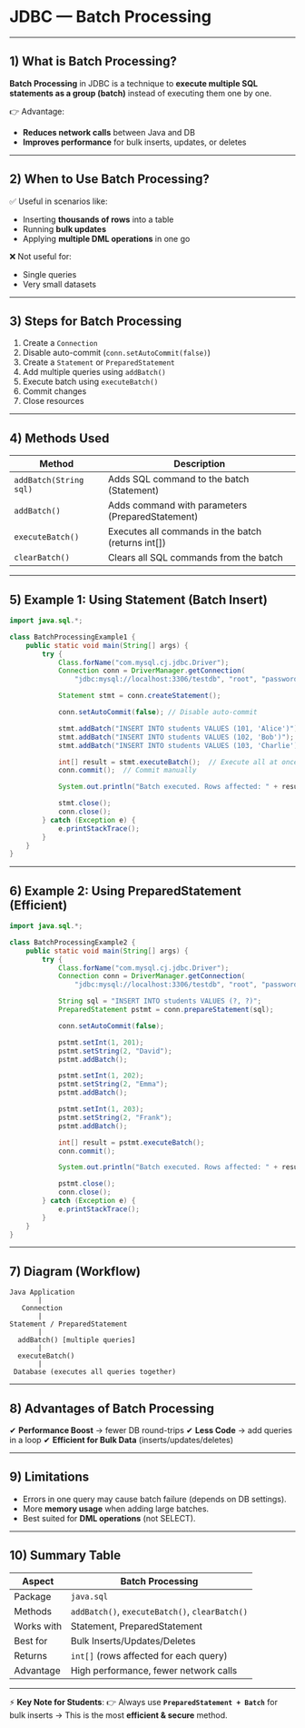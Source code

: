 # JDBC — Batch Processing

---

## 1) What is Batch Processing?

**Batch Processing** in JDBC is a technique to **execute multiple SQL statements as a group (batch)** instead of executing them one by one.

👉 Advantage:

* **Reduces network calls** between Java and DB
* **Improves performance** for bulk inserts, updates, or deletes

---

## 2) When to Use Batch Processing?

✅ Useful in scenarios like:

* Inserting **thousands of rows** into a table
* Running **bulk updates**
* Applying **multiple DML operations** in one go

❌ Not useful for:

* Single queries
* Very small datasets

---

## 3) Steps for Batch Processing

1. Create a `Connection`
2. Disable auto-commit (`conn.setAutoCommit(false)`)
3. Create a `Statement` or `PreparedStatement`
4. Add multiple queries using `addBatch()`
5. Execute batch using `executeBatch()`
6. Commit changes
7. Close resources

---

## 4) Methods Used

| Method                 | Description                                        |
| ---------------------- | -------------------------------------------------- |
| `addBatch(String sql)` | Adds SQL command to the batch (Statement)          |
| `addBatch()`           | Adds command with parameters (PreparedStatement)   |
| `executeBatch()`       | Executes all commands in the batch (returns int[]) |
| `clearBatch()`         | Clears all SQL commands from the batch             |

---

## 5) Example 1: Using Statement (Batch Insert)

```java
import java.sql.*;

class BatchProcessingExample1 {
    public static void main(String[] args) {
        try {
            Class.forName("com.mysql.cj.jdbc.Driver");
            Connection conn = DriverManager.getConnection(
                "jdbc:mysql://localhost:3306/testdb", "root", "password");

            Statement stmt = conn.createStatement();

            conn.setAutoCommit(false); // Disable auto-commit

            stmt.addBatch("INSERT INTO students VALUES (101, 'Alice')");
            stmt.addBatch("INSERT INTO students VALUES (102, 'Bob')");
            stmt.addBatch("INSERT INTO students VALUES (103, 'Charlie')");

            int[] result = stmt.executeBatch();  // Execute all at once
            conn.commit();  // Commit manually

            System.out.println("Batch executed. Rows affected: " + result.length);

            stmt.close();
            conn.close();
        } catch (Exception e) {
            e.printStackTrace();
        }
    }
}
```

---

## 6) Example 2: Using PreparedStatement (Efficient)

```java
import java.sql.*;

class BatchProcessingExample2 {
    public static void main(String[] args) {
        try {
            Class.forName("com.mysql.cj.jdbc.Driver");
            Connection conn = DriverManager.getConnection(
                "jdbc:mysql://localhost:3306/testdb", "root", "password");

            String sql = "INSERT INTO students VALUES (?, ?)";
            PreparedStatement pstmt = conn.prepareStatement(sql);

            conn.setAutoCommit(false);

            pstmt.setInt(1, 201);
            pstmt.setString(2, "David");
            pstmt.addBatch();

            pstmt.setInt(1, 202);
            pstmt.setString(2, "Emma");
            pstmt.addBatch();

            pstmt.setInt(1, 203);
            pstmt.setString(2, "Frank");
            pstmt.addBatch();

            int[] result = pstmt.executeBatch();
            conn.commit();

            System.out.println("Batch executed. Rows affected: " + result.length);

            pstmt.close();
            conn.close();
        } catch (Exception e) {
            e.printStackTrace();
        }
    }
}
```

---

## 7) Diagram (Workflow)

```
Java Application
       |
   Connection
       |
Statement / PreparedStatement
       |
  addBatch() [multiple queries]
       |
  executeBatch()
       |
 Database (executes all queries together)
```

---

## 8) Advantages of Batch Processing

✔ **Performance Boost** → fewer DB round-trips
✔ **Less Code** → add queries in a loop
✔ **Efficient for Bulk Data** (inserts/updates/deletes)

---

## 9) Limitations

* Errors in one query may cause batch failure (depends on DB settings).
* More **memory usage** when adding large batches.
* Best suited for **DML operations** (not SELECT).

---

## 10) Summary Table

| Aspect     | Batch Processing                               |
| ---------- | ---------------------------------------------- |
| Package    | `java.sql`                                     |
| Methods    | `addBatch()`, `executeBatch()`, `clearBatch()` |
| Works with | Statement, PreparedStatement                   |
| Best for   | Bulk Inserts/Updates/Deletes                   |
| Returns    | `int[]` (rows affected for each query)         |
| Advantage  | High performance, fewer network calls          |

---

⚡ **Key Note for Students**:
👉 Always use **`PreparedStatement + Batch`** for bulk inserts → This is the most **efficient & secure** method.

